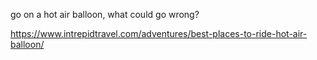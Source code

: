 go on a hot air balloon, what could go wrong?

https://www.intrepidtravel.com/adventures/best-places-to-ride-hot-air-balloon/